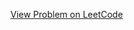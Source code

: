 [View Problem on LeetCode](https://leetcode.com/problems/vertical-order-traversal-of-a-binary-tree/)
